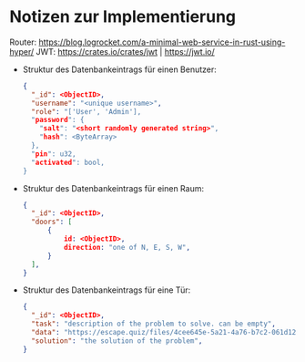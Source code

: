 # Notizen zur Implementierung

Router: https://blog.logrocket.com/a-minimal-web-service-in-rust-using-hyper/
JWT: https://crates.io/crates/jwt | https://jwt.io/

- Struktur des Datenbankeintrags für einen Benutzer:
   ```json
   {
     "_id": <ObjectID>,
     "username": "<unique username>",
     "role": "['User', 'Admin'],
     "password": {
       "salt": "<short randomly generated string>",
       "hash": <ByteArray>
     },
     "pin": u32,
     "activated": bool,
   }
   ```

- Struktur des Datenbankeintrags für einen Raum:
   ```json
   {
     "_id": <ObjectID>,
     "doors": [
         {
             id: <ObjectID>,
             direction: "one of N, E, S, W",
         }
     ],
   }
   ```

- Struktur des Datenbankeintrags für eine Tür:
   ```json
   {
     "_id": <ObjectID>,
     "task": "description of the problem to solve. can be empty",
     "data": "https://escape.quiz/files/4cee645e-5a21-4a76-b7c2-061d122c93bf.zip", // URL to a zip or 7z archive containing necessary files to solve the problem
     "solution": "the solution of the problem",
   }
   ```